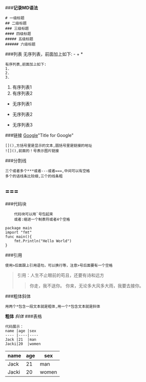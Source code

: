 ###**记录MD语法**

```
# 一级标题
## 二级标题
### 三级标题
#### 四级标题
##### 五级标题
###### 六级标题
```
###列表
	无序列表，前面加上如下:
	-
	+
	*

	有序列表,前面加上如下:
	1.
	2.
	3.
1.	有序列表1
2.	有序列表2

*	无序列表1
-	无序列表2
+	无序列表3

###链接
[Google](http://www.google.com.tw)"Title for Google"
```
[](),方括号里是显示的文本,圆括号里是链接的地址
![](),前面的！号表示图片链接
```

###分割线

	三个或者多个***或者---或者===,中间可以有空格
	多个的话线条比较细,三个的线条粗
===
------
###代码块
```
	代码块可以用`号包起来
	或者:缩进一个制表符或者4个空格
```
	package main
	import "fmt"
	func main(){
		fmt.Println("Hello World")
	}
###引用
```
使用>后面跟上引用语句，可以换行等，注意>号后面要有一个空格
```
> 引用：人生不止眼前的苟且，还要有诗和远方
>> 你走，我不送你。
	你来，无论多大风多大雨，我要去接你。

###粗体斜体
```
用两个*包含一段文本就是粗体,用一个*包含文本就是斜体
```
**粗体**
*斜体*
###表格
```
代码展示：
name |age |sex
---- |----|----
Jack |21  |man
Jacki|20  |women
```

name |age |sex
---- |----|----
Jack |21  |man
Jacki|20  |women